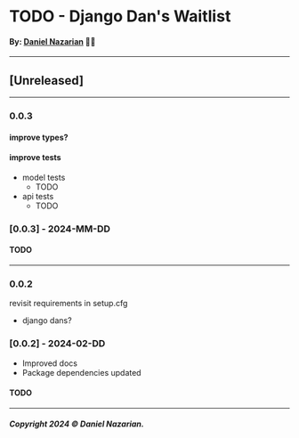 # TODO - Django Dan's Waitlist
#### By: [Daniel Nazarian](https://danielnazarian) 🐧👹

-------------------------------------------------------
## [Unreleased]
-----
### 0.0.3


#### improve types?



#### improve tests
-  model tests
    - TODO
- api tests
    - TODO


### [0.0.3] - 2024-MM-DD
#### TODO

-----
### 0.0.2


revisit requirements in setup.cfg
- django dans?



### [0.0.2] - 2024-02-DD
- Improved docs
- Package dependencies updated
#### TODO

-------------------------------------------------------

##### Copyright 2024 © Daniel Nazarian.

